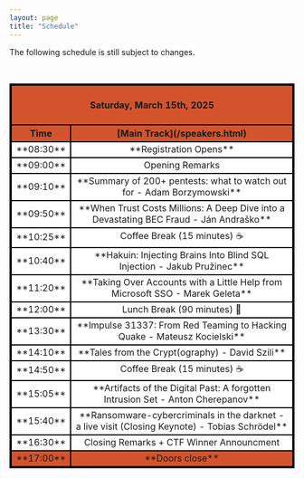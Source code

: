 ```yaml
---
layout: page
title: "Schedule"
---
```

<style>
table{
    border-collapse: collapse;
    border-spacing: 0;
    border:2px solid #000000;
}

th{
    border:2px solid #000000;
}

td{
    border:2px solid #000000;
    vertical-align: middle;
}
td.diagonalRising
{
	background: linear-gradient(to right bottom, #F8F1E7 0%,#F8F1E7 49.9%,#000000 50%,#000000 51%,#F8F1E7 51.1%,#F8F1E7 100%);
}

thead{
    background-color: #D3542C; 
}

tfoot{
    background-color: #D3542C; 
}
.General_items{
    background-color: #FFFFFF; 
}
tbody{
   background-color: #F8F1E7; 
}

</style>
The following schedule is still subject to changes.

<br>

<table width="100%">
<colgroup>
<col width="10%" />
<col width="100%" />
</colgroup>
<thead>
<tr class="header">
<th colspan=4 align="center"><br>Saturday, March 15th, 2025<br><br></th>
</tr>
<tr class="header">
    <th markdown="span" align="center" rowspan=2 >Time</th>
    <th markdown="span" align="center" colspan=3>[Main Track](/speakers.html)</th>
</tr>
</thead>
<tbody>
    <tr class="General_items">
        <td markdown="span" align="center" >**08:30**</td>
        <td markdown="span" align="center" colspan=3> **Registration Opens**</td>
    </tr>
    <tr class="General_items">
        <td markdown="span" align="center">**09:00**</td>
        <td markdown="span" align="center" colspan=3> Opening Remarks</td>
    </tr>
    <tr class="General_items">
        <td markdown="span" align="center">**09:10**</td>
        <td markdown="span" align="center" colspan=3> **Summary of 200+ pentests: what to watch out for - Adam Borzymowski**</td>
    </tr>
    <tr class="General_items">
        <td markdown="span" align="center">**09:50**</td>
        <td markdown="span" align="center" colspan=3> **When Trust Costs Millions: A Deep Dive into a Devastating BEC Fraud - Ján Andraško**</td>
    </tr>
    <tr class="General_items">
        <td markdown="span" align="center">**10:25**</td>
        <td markdown="span" align="center" colspan=3> Coffee Break (15 minutes) ☕ </td>
    </tr>
    <tr class="General_items">
        <td markdown="span" align="center">**10:40**</td>
        <td markdown="span" align="center" colspan=3> **Hakuin: Injecting Brains Into Blind SQL Injection - Jakub Pružinec** </td>
    </tr>
    <tr class="General_items">
        <td markdown="span" align="center">**11:20**</td>
        <td markdown="span" align="center" colspan=3> **Taking Over Accounts with a Little Help from Microsoft SSO - Marek Geleta** </td>
    </tr>
    <tr class="General_items">
        <td markdown="span" align="center">**12:00**</td>
        <td markdown="span" align="center" colspan=3> Lunch Break (90 minutes) 🍴 </td>
    </tr>
    <tr class="General_items">
        <td markdown="span" align="center">**13:30**</td>
        <td markdown="span" align="center" colspan=3> **Impulse 31337: From Red Teaming to Hacking Quake - Mateusz Kocielski** </td>
    </tr>
    <tr class="General_items">
        <td markdown="span" align="center">**14:10**</td>
        <td markdown="span" align="center" colspan=3> **Tales from the Crypt(ography) - David Szili** </td>
    </tr>
    <tr class="General_items">
        <td markdown="span" align="center">**14:50**</td>
        <td markdown="span" align="center" colspan=3> Coffee Break (15 minutes) ☕ </td>
    </tr>
    <tr class="General_items">
        <td markdown="span" align="center">**15:05**</td>
        <td markdown="span" align="center" colspan=3> **Artifacts of the Digital Past: A forgotten Intrusion Set - Anton Cherepanov** </td>
    </tr>
    <tr class="General_items">
        <td markdown="span" align="center">**15:40**</td>
        <td markdown="span" align="center" colspan=3> **Ransomware-cybercriminals in the darknet - a live visit (Closing Keynote) - Tobias Schrödel** </td>
    </tr>
    <tr class="General_items">
        <td markdown="span" align="center">**16:30**</td>
        <td markdown="span" align="center" colspan=3> Closing Remarks + CTF Winner Announcment </td>
    </tr>
    </tbody>
    <tfoot>
        <tr>
            <td markdown="span" align="center">**17:00**</td>
            <td markdown="span" align="center" colspan=3> **Doors close**</td>
        </tr>
    </tfoot>
</table>
